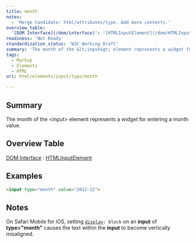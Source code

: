 ```yaml
---
title: month
notes:
  - 'Merge Candidate: html/attributes/type. Add more contents.'
overview_table:
  '[DOM Interface](/dom/interface)': '[HTMLInputElement](/dom/HTMLInputElement)'
readiness: 'Not Ready'
standardization_status: 'W3C Working Draft'
summary: 'The month of the &lt;input&gt; element represents a widget for entering a month value.'
tags:
  - Markup
  - Elements
  - HTML
uri: html/elements/input/type/month

---
```

## Summary

The month of the &lt;input&gt; element represents a widget for entering a month value.

## Overview Table

[DOM Interface](/dom/interface)
:   [HTMLInputElement](/dom/HTMLInputElement)

## Examples

``` html
<input type="month" value="2012-12">
```

## Notes

On Safari Mobile for iOS, setting [`display`](/css/properties/display)`: block` on an **input** of **type="month"** causes the text within the **input** to become vertically misaligned.

